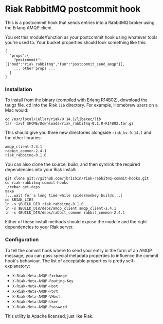 # Riak RabbitMQ postcommit hook

This is a postcommit hook that sends entries into a RabbitMQ broker using the 
Erlang AMQP client.

You set this module/function as your postcommit hook using whatever tools you're 
used to. Your bucket properties should look something like this:

    {
      "props":{
        "postcommit":[{"mod":"riak_rabbitmq","fun":"postcommit_send_amqp"}],
        ... other props ...
      }
    }

### Installation

To install from the binary (compiled with Erlang R14B02), download the tar.gz file. 
cd into the Riak `lib` directory. For example, Homebrew users on a Mac would:

    cd /usr/local/Cellar/riak/0.14.1/libexec/lib
    tar -zxvf $HOME/Downloads/riak_rabbitmq-0.1.0-R14B02.tar.gz

This should give you three new directories alongside `riak_kv-0.14.1` and the other 
libraries:

    amqp_client-2.4.1
    rabbit_common-2.4.1
    riak_rabbitmq-0.1.0

You can also clone the source, build, and then symlink the required dependencies 
into your Riak install:

    git clone git://github.com/jbrisbin/riak-rabbitmq-commit-hooks.git
    cd riak-rabbitmq-commit-hooks
    ./rebar get-deps
    make
    [...wait for a long time while spidermonkey builds...]
    cd $RIAK_LIBS
    ln -s $BUILD_DIR riak_rabbitmq-0.1.0
    ln -s $BUILD_DIR/deps/amqp_client amqp_client-2.4.1
    ln -s $BUILD_DIR/deps/rabbit_common rabbit_common-2.4.1

Either of these install methods should expose the module and the right dependencies 
to your Riak server.

### Configuration

To tell the commit hook where to send your entry in the form of an AMQP message, 
you can pass special metadata properties to influence the commit hook's behaviour. 
The list of acceptable properties is pretty self-explanatory:

* `X-Riak-Meta-AMQP-Exchange`
* `X-Riak-Meta-AMQP-Routing-Key`
* `X-Riak-Meta-AMQP-Host`
* `X-Riak-Meta-AMQP-Port`
* `X-Riak-Meta-AMQP-VHost`
* `X-Riak-Meta-AMQP-User`
* `X-Riak-Meta-AMQP-Password`

This utility is Apache licensed, just like Riak.